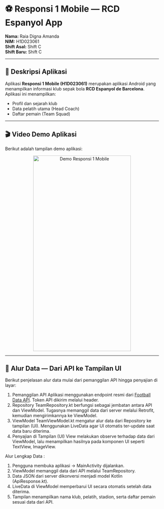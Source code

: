 # ⚽️ Responsi 1 Mobile — RCD Espanyol App

**Nama:** Raia Digna Amanda  
**NIM:** H1D023061  
**Shift Asal:** Shift C  
**Shift Baru:** Shift C  

---

## 📱 Deskripsi Aplikasi
Aplikasi **Responsi 1 Mobile (H1D023061)** merupakan aplikasi Android yang menampilkan informasi klub sepak bola **RCD Espanyol de Barcelona**.  
Aplikasi ini menampilkan:
- Profil dan sejarah klub  
- Data pelatih utama (Head Coach)  
- Daftar pemain (Team Squad)

---

## 🎬 Video Demo Aplikasi

Berikut adalah tampilan demo aplikasi:

<p align="center">
  <img src="assets/demo_app.gif" width="320" height="640" alt="Demo Responsi 1 Mobile">
</p>

---

## 🧠 Alur Data — Dari API ke Tampilan UI

Berikut penjelasan alur data mulai dari pemanggilan API hingga penyajian di layar:

1. Pemanggilan API
   Aplikasi menggunakan endpoint resmi dari [Football Data API](https://www.football-data.org/). Token API dikirim melalui header.
3. Repository
   TeamRepository.kt berfungsi sebagai jembatan antara API dan ViewModel. Tugasnya memanggil data dari server melalui Retrofit, kemudian mengirimkannya ke ViewModel.
4. ViewModel
  TeamViewModel.kt mengatur alur data dari Repository ke tampilan (UI). Menggunakan LiveData agar UI otomatis ter-update saat data baru diterima.
5. Penyajian di Tampilan (UI)
   View melakukan observe terhadap data dari ViewModel, lalu menampilkan hasilnya pada komponen UI seperti TextView, ImageView.

Alur Lengkap Data :
1. Pengguna membuka aplikasi → MainActivity dijalankan.
2. ViewModel memanggil data dari API melalui TeamRepository.
3. Data JSON dari server dikonversi menjadi model Kotlin (ApiResponse.kt).
4. LiveData di ViewModel memperbarui UI secara otomatis setelah data diterima.
5. Tampilan menampilkan nama klub, pelatih, stadion, serta daftar pemain sesuai data dari API.




